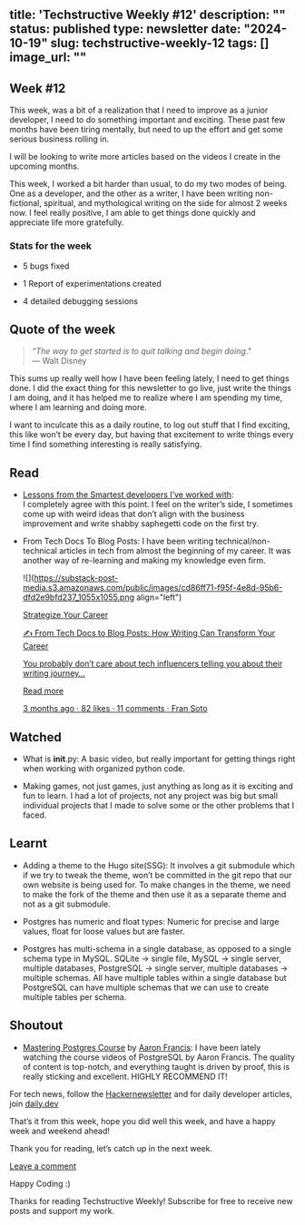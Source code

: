 title: 'Techstructive Weekly #12'
description: ""
status: published
type: newsletter
date: "2024-10-19"
slug: techstructive-weekly-12
tags: []
image_url: ""
---

## Week #12

This week, was a bit of a realization that I need to improve as a junior developer, I need to do something important and exciting. These past few months have been tiring mentally, but need to up the effort and get some serious business rolling in.

I will be looking to write more articles based on the videos I create in the upcoming months.

This week, I worked a bit harder than usual, to do my two modes of being. One as a developer, and the other as a writer, I have been writing non-fictional, spiritual, and mythological writing on the side for almost 2 weeks now. I feel really positive, I am able to get things done quickly and appreciate life more gratefully.

### Stats for the week

* 5 bugs fixed
    
* 1 Report of experimentations created
    
* 4 detailed debugging sessions
    

## Quote of the week

> *“The way to get started is to quit talking and begin doing."*  
> — Walt Disney

This sums up really well how I have been feeling lately, I need to get things done. I did the exact thing for this newsletter to go live, just write the things I am doing, and it has helped me to realize where I am spending my time, where I am learning and doing more.

I want to inculcate this as a daily routine, to log out stuff that I find exciting, this like won’t be every day, but having that excitement to write things every time I find something interesting is really satisfying.

## Read

* [Lessons from the Smartest developers I’ve worked with](https://brianjenney.medium.com/3-lessons-from-the-smartest-developers-ive-worked-with-5b233f51fc15?ref=dailydev):  
    I completely agree with this point. I feel on the writer’s side, I sometimes come up with weird ideas that don’t align with the business improvement and write shabby saphegetti code on the first try.
    
* From Tech Docs To Blog Posts: I have been writing technical/non-technical articles in tech from almost the beginning of my career. It was another way of re-learning and making my knowledge even firm.
    
    ![](https://substack-post-media.s3.amazonaws.com/public/images/cd86ff71-f95f-4e8d-95b6-dfd2e9bfd237_1055x1055.png align="left")
    
    [Strategize Your Career](https://strategizeyourcareer.com/p/from-tech-docs-to-blog-posts?utm_source=substack&utm_campaign=post_embed&utm_medium=web)
    
    [✍️ From Tech Docs to Blog Posts: How Writing Can Transform Your Career](https://strategizeyourcareer.com/p/from-tech-docs-to-blog-posts?utm_source=substack&utm_campaign=post_embed&utm_medium=web)
    
    [You probably don’t care about tech influencers telling you about their writing journey…](https://strategizeyourcareer.com/p/from-tech-docs-to-blog-posts?utm_source=substack&utm_campaign=post_embed&utm_medium=web)
    
    [Read more](https://strategizeyourcareer.com/p/from-tech-docs-to-blog-posts?utm_source=substack&utm_campaign=post_embed&utm_medium=web)
    
    [3 months ago · 82 likes · 11 comments · Fran Soto](https://strategizeyourcareer.com/p/from-tech-docs-to-blog-posts?utm_source=substack&utm_campaign=post_embed&utm_medium=web)
    

## Watched

* What is **init**.py: A basic video, but really important for getting things right when working with organized python code.
    

* Making games, not just games, just anything as long as it is exciting and fun to learn. I had a lot of projects, not any project was big but small individual projects that I made to solve some or the other problems that I faced.
    

## Learnt

* Adding a theme to the Hugo site(SSG): It involves a git submodule which if we try to tweak the theme, won’t be committed in the git repo that our own website is being used for. To make changes in the theme, we need to make the fork of the theme and then use it as a separate theme and not as a git submodule.
    
* Postgres has numeric and float types: Numeric for precise and large values, float for loose values but are faster.
    
* Postgres has multi-schema in a single database, as opposed to a single schema type in MySQL. SQLite → single file, MySQL → single server, multiple databases, PostgreSQL → single server, multiple databases → multiple schemas. All have multiple tables within a single database but PostgreSQL can have multiple schemas that we can use to create multiple tables per schema.
    

## Shoutout

* [Mastering Postgres Course](https://www.pan.utiitsl.com/PAN_ONLINE/homereprint) by [Aaron Francis](https://aaronfrancis.com/): I have been lately watching the course videos of PostgreSQL by Aaron Francis. The quality of content is top-notch, and everything taught is driven by proof, this is really sticking and excellent. HIGHLY RECOMMEND IT!
    

For tech news, follow the [Hackernewsletter](https://buttondown.com/hacker-newsletter/archive/hacker-newsletter-719) and for daily developer articles, join [daily.dev](http://daily.dev)

That’s it from this week, hope you did well this week, and have a happy week and weekend ahead!

Thank you for reading, let’s catch up in the next week.

[Leave a comment](https://techstructively.substack.com/p/techstructive-weekly-12/comments)

Happy Coding :)

Thanks for reading Techstructive Weekly! Subscribe for free to receive new posts and support my work.
